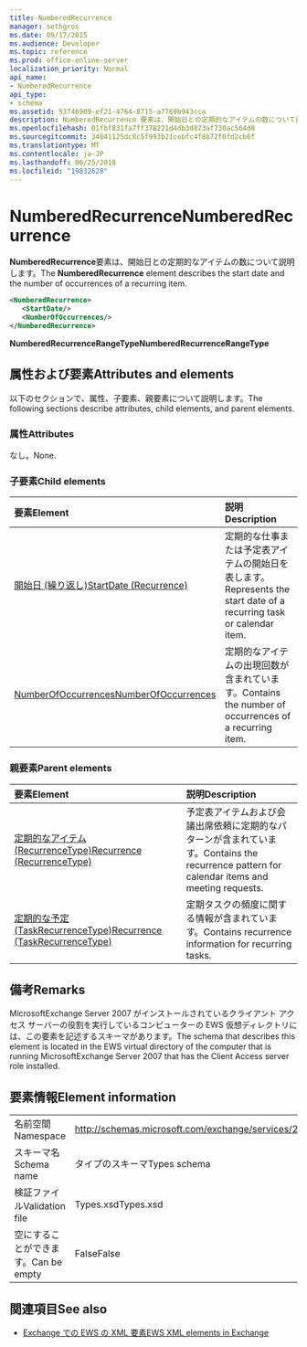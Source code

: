 ```yaml
---
title: NumberedRecurrence
manager: sethgros
ms.date: 09/17/2015
ms.audience: Developer
ms.topic: reference
ms.prod: office-online-server
localization_priority: Normal
api_name:
- NumberedRecurrence
api_type:
- schema
ms.assetid: 53746909-ef21-4764-8715-a7769b943cca
description: NumberedRecurrence 要素は、開始日との定期的なアイテムの数について説明します。
ms.openlocfilehash: 01fbf831fa7ff378221d4db3d873af730ac564d8
ms.sourcegitcommit: 34041125dc8c5f993b21cebfc4f8b72f0fd2cb6f
ms.translationtype: MT
ms.contentlocale: ja-JP
ms.lasthandoff: 06/25/2018
ms.locfileid: "19832628"
---
```

# <a name="numberedrecurrence"></a><span data-ttu-id="0899a-103">NumberedRecurrence</span><span class="sxs-lookup"><span data-stu-id="0899a-103">NumberedRecurrence</span></span>

<span data-ttu-id="0899a-104">**NumberedRecurrence**要素は、開始日との定期的なアイテムの数について説明します。</span><span class="sxs-lookup"><span data-stu-id="0899a-104">The **NumberedRecurrence** element describes the start date and the number of occurrences of a recurring item.</span></span> 
  
```xml
<NumberedRecurrence>
   <StartDate/>
   <NumberOfOccurrences/>
</NumberedRecurrence>
```

 <span data-ttu-id="0899a-105">**NumberedRecurrenceRangeType**</span><span class="sxs-lookup"><span data-stu-id="0899a-105">**NumberedRecurrenceRangeType**</span></span>
## <a name="attributes-and-elements"></a><span data-ttu-id="0899a-106">属性および要素</span><span class="sxs-lookup"><span data-stu-id="0899a-106">Attributes and elements</span></span>

<span data-ttu-id="0899a-107">以下のセクションで、属性、子要素、親要素について説明します。</span><span class="sxs-lookup"><span data-stu-id="0899a-107">The following sections describe attributes, child elements, and parent elements.</span></span>
  
### <a name="attributes"></a><span data-ttu-id="0899a-108">属性</span><span class="sxs-lookup"><span data-stu-id="0899a-108">Attributes</span></span>

<span data-ttu-id="0899a-109">なし。</span><span class="sxs-lookup"><span data-stu-id="0899a-109">None.</span></span>
  
### <a name="child-elements"></a><span data-ttu-id="0899a-110">子要素</span><span class="sxs-lookup"><span data-stu-id="0899a-110">Child elements</span></span>

|<span data-ttu-id="0899a-111">**要素**</span><span class="sxs-lookup"><span data-stu-id="0899a-111">**Element**</span></span>|<span data-ttu-id="0899a-112">**説明**</span><span class="sxs-lookup"><span data-stu-id="0899a-112">**Description**</span></span>|
|:-----|:-----|
|[<span data-ttu-id="0899a-113">開始日 (繰り返し)</span><span class="sxs-lookup"><span data-stu-id="0899a-113">StartDate (Recurrence)</span></span>](startdate-recurrence.md) <br/> |<span data-ttu-id="0899a-114">定期的な仕事または予定表アイテムの開始日を表します。</span><span class="sxs-lookup"><span data-stu-id="0899a-114">Represents the start date of a recurring task or calendar item.</span></span>  <br/> |
|[<span data-ttu-id="0899a-115">NumberOfOccurrences</span><span class="sxs-lookup"><span data-stu-id="0899a-115">NumberOfOccurrences</span></span>](numberofoccurrences.md) <br/> |<span data-ttu-id="0899a-116">定期的なアイテムの出現回数が含まれています。</span><span class="sxs-lookup"><span data-stu-id="0899a-116">Contains the number of occurrences of a recurring item.</span></span>  <br/> |
   
### <a name="parent-elements"></a><span data-ttu-id="0899a-117">親要素</span><span class="sxs-lookup"><span data-stu-id="0899a-117">Parent elements</span></span>

|<span data-ttu-id="0899a-118">**要素**</span><span class="sxs-lookup"><span data-stu-id="0899a-118">**Element**</span></span>|<span data-ttu-id="0899a-119">**説明**</span><span class="sxs-lookup"><span data-stu-id="0899a-119">**Description**</span></span>|
|:-----|:-----|
|[<span data-ttu-id="0899a-120">定期的なアイテム (RecurrenceType)</span><span class="sxs-lookup"><span data-stu-id="0899a-120">Recurrence (RecurrenceType)</span></span>](recurrence-recurrencetype.md) <br/> |<span data-ttu-id="0899a-121">予定表アイテムおよび会議出席依頼に定期的なパターンが含まれています。</span><span class="sxs-lookup"><span data-stu-id="0899a-121">Contains the recurrence pattern for calendar items and meeting requests.</span></span>  <br/> |
|[<span data-ttu-id="0899a-122">定期的な予定 (TaskRecurrenceType)</span><span class="sxs-lookup"><span data-stu-id="0899a-122">Recurrence (TaskRecurrenceType)</span></span>](recurrence-taskrecurrencetype.md) <br/> |<span data-ttu-id="0899a-123">定期タスクの頻度に関する情報が含まれています。</span><span class="sxs-lookup"><span data-stu-id="0899a-123">Contains recurrence information for recurring tasks.</span></span>  <br/> |
   
## <a name="remarks"></a><span data-ttu-id="0899a-124">備考</span><span class="sxs-lookup"><span data-stu-id="0899a-124">Remarks</span></span>

<span data-ttu-id="0899a-125">MicrosoftExchange Server 2007 がインストールされているクライアント アクセス サーバーの役割を実行しているコンピューターの EWS 仮想ディレクトリには、この要素を記述するスキーマがあります。</span><span class="sxs-lookup"><span data-stu-id="0899a-125">The schema that describes this element is located in the EWS virtual directory of the computer that is running MicrosoftExchange Server 2007 that has the Client Access server role installed.</span></span>
  
## <a name="element-information"></a><span data-ttu-id="0899a-126">要素情報</span><span class="sxs-lookup"><span data-stu-id="0899a-126">Element information</span></span>

|||
|:-----|:-----|
|<span data-ttu-id="0899a-127">名前空間</span><span class="sxs-lookup"><span data-stu-id="0899a-127">Namespace</span></span>  <br/> |http://schemas.microsoft.com/exchange/services/2006/types  <br/> |
|<span data-ttu-id="0899a-128">スキーマ名</span><span class="sxs-lookup"><span data-stu-id="0899a-128">Schema name</span></span>  <br/> |<span data-ttu-id="0899a-129">タイプのスキーマ</span><span class="sxs-lookup"><span data-stu-id="0899a-129">Types schema</span></span>  <br/> |
|<span data-ttu-id="0899a-130">検証ファイル</span><span class="sxs-lookup"><span data-stu-id="0899a-130">Validation file</span></span>  <br/> |<span data-ttu-id="0899a-131">Types.xsd</span><span class="sxs-lookup"><span data-stu-id="0899a-131">Types.xsd</span></span>  <br/> |
|<span data-ttu-id="0899a-132">空にすることができます。</span><span class="sxs-lookup"><span data-stu-id="0899a-132">Can be empty</span></span>  <br/> |<span data-ttu-id="0899a-133">False</span><span class="sxs-lookup"><span data-stu-id="0899a-133">False</span></span>  <br/> |
   
## <a name="see-also"></a><span data-ttu-id="0899a-134">関連項目</span><span class="sxs-lookup"><span data-stu-id="0899a-134">See also</span></span>



- [<span data-ttu-id="0899a-135">Exchange での EWS の XML 要素</span><span class="sxs-lookup"><span data-stu-id="0899a-135">EWS XML elements in Exchange</span></span>](ews-xml-elements-in-exchange.md)

